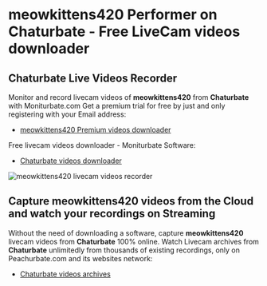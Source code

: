 # meowkittens420 Performer on Chaturbate - Free LiveCam videos downloader

## Chaturbate Live Videos Recorder

Monitor and record livecam videos of **meowkittens420** from **Chaturbate** with Moniturbate.com
Get a premium trial for free by just and only registering with your Email address:
* [meowkittens420 Premium videos downloader](https://moniturbate.com/request-demo-licence-key.html)

Free livecam videos downloader - Moniturbate Software:
* [Chaturbate videos downloader](https://moniturbate.com/moniturbate-download-software.html)

![meowkittens420 livecam videos recorder](https://peachurnet.com/templates/moniturbate-software.png)


## Capture meowkittens420 videos from the Cloud and watch your recordings on Streaming

Without the need of downloading a software, capture **meowkittens420** livecam videos from **Chaturbate** 100% online.
Watch Livecam archives from **Chaturbate** unlimitedly from thousands of existing recordings, only on Peachurbate.com and its websites network:
* [Chaturbate videos archives](https://peachurnet.com/)